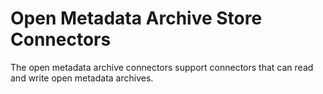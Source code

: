 <!-- SPDX-License-Identifier: Apache-2.0 -->
  
# Open Metadata Archive Store Connectors

The open metadata archive connectors support connectors that can
read and write open metadata archives.